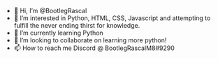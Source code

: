 - 👋 Hi, I’m @BootlegRascal
- 👀 I’m interested in Python, HTML, CSS, Javascript and attempting to fulfill the never ending thirst for knowledge.
- 🌱 I’m currently learning Python 
- 💞️ I’m looking to collaborate on learning more python!
- 📫 How to reach me Discord @ BootlegRascalM8#9290

<!---
BootlegRascal/BootlegRascal is a ✨ special ✨ repository because its `README.md` (this file) appears on your GitHub profile.
You can click the Preview link to take a look at your changes.
--->
